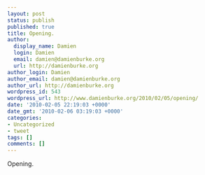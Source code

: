 ```yaml
---
layout: post
status: publish
published: true
title: Opening.
author:
  display_name: Damien
  login: Damien
  email: damien@damienburke.org
  url: http://damienburke.org
author_login: Damien
author_email: damien@damienburke.org
author_url: http://damienburke.org
wordpress_id: 543
wordpress_url: http://www.damienburke.org/2010/02/05/opening/
date: '2010-02-05 22:19:03 +0000'
date_gmt: '2010-02-06 03:19:03 +0000'
categories:
- Uncategorized
- tweet
tags: []
comments: []
---
```

<p>Opening.</p>
